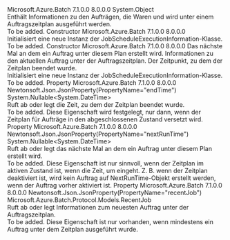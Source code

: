 <Type Name="JobScheduleExecutionInformation" FullName="Microsoft.Azure.Batch.Protocol.Models.JobScheduleExecutionInformation">
  <TypeSignature Language="C#" Value="public class JobScheduleExecutionInformation" />
  <TypeSignature Language="ILAsm" Value=".class public auto ansi beforefieldinit JobScheduleExecutionInformation extends System.Object" />
  <TypeSignature Language="DocId" Value="T:Microsoft.Azure.Batch.Protocol.Models.JobScheduleExecutionInformation" />
  <TypeSignature Language="VB.NET" Value="Public Class JobScheduleExecutionInformation" />
  <TypeSignature Language="F#" Value="type JobScheduleExecutionInformation = class" />
  <AssemblyInfo>
    <AssemblyName>Microsoft.Azure.Batch</AssemblyName>
    <AssemblyVersion>7.1.0.0</AssemblyVersion>
    <AssemblyVersion>8.0.0.0</AssemblyVersion>
  </AssemblyInfo>
  <Base>
    <BaseTypeName>System.Object</BaseTypeName>
  </Base>
  <Interfaces />
  <Docs>
    <summary>
            Enthält Informationen zu den Aufträgen, die Waren und wird unter einem Auftragszeitplan ausgeführt werden.
            </summary>
    <remarks>To be added.</remarks>
  </Docs>
  <Members>
    <Member MemberName=".ctor">
      <MemberSignature Language="C#" Value="public JobScheduleExecutionInformation ();" />
      <MemberSignature Language="ILAsm" Value=".method public hidebysig specialname rtspecialname instance void .ctor() cil managed" />
      <MemberSignature Language="DocId" Value="M:Microsoft.Azure.Batch.Protocol.Models.JobScheduleExecutionInformation.#ctor" />
      <MemberSignature Language="VB.NET" Value="Public Sub New ()" />
      <MemberType>Constructor</MemberType>
      <AssemblyInfo>
        <AssemblyName>Microsoft.Azure.Batch</AssemblyName>
        <AssemblyVersion>7.1.0.0</AssemblyVersion>
        <AssemblyVersion>8.0.0.0</AssemblyVersion>
      </AssemblyInfo>
      <Parameters />
      <Docs>
        <summary>
            Initialisiert eine neue Instanz der JobScheduleExecutionInformation-Klasse.
            </summary>
        <remarks>To be added.</remarks>
      </Docs>
    </Member>
    <Member MemberName=".ctor">
      <MemberSignature Language="C#" Value="public JobScheduleExecutionInformation (Nullable&lt;DateTime&gt; nextRunTime = null, Microsoft.Azure.Batch.Protocol.Models.RecentJob recentJob = null, Nullable&lt;DateTime&gt; endTime = null);" />
      <MemberSignature Language="ILAsm" Value=".method public hidebysig specialname rtspecialname instance void .ctor(valuetype System.Nullable`1&lt;valuetype System.DateTime&gt; nextRunTime, class Microsoft.Azure.Batch.Protocol.Models.RecentJob recentJob, valuetype System.Nullable`1&lt;valuetype System.DateTime&gt; endTime) cil managed" />
      <MemberSignature Language="DocId" Value="M:Microsoft.Azure.Batch.Protocol.Models.JobScheduleExecutionInformation.#ctor(System.Nullable{System.DateTime},Microsoft.Azure.Batch.Protocol.Models.RecentJob,System.Nullable{System.DateTime})" />
      <MemberSignature Language="F#" Value="new Microsoft.Azure.Batch.Protocol.Models.JobScheduleExecutionInformation : Nullable&lt;DateTime&gt; * Microsoft.Azure.Batch.Protocol.Models.RecentJob * Nullable&lt;DateTime&gt; -&gt; Microsoft.Azure.Batch.Protocol.Models.JobScheduleExecutionInformation" Usage="new Microsoft.Azure.Batch.Protocol.Models.JobScheduleExecutionInformation (nextRunTime, recentJob, endTime)" />
      <MemberType>Constructor</MemberType>
      <AssemblyInfo>
        <AssemblyName>Microsoft.Azure.Batch</AssemblyName>
        <AssemblyVersion>7.1.0.0</AssemblyVersion>
        <AssemblyVersion>8.0.0.0</AssemblyVersion>
      </AssemblyInfo>
      <Parameters>
        <Parameter Name="nextRunTime" Type="System.Nullable&lt;System.DateTime&gt;" />
        <Parameter Name="recentJob" Type="Microsoft.Azure.Batch.Protocol.Models.RecentJob" />
        <Parameter Name="endTime" Type="System.Nullable&lt;System.DateTime&gt;" />
      </Parameters>
      <Docs>
        <param name="nextRunTime">Das nächste Mal an dem ein Auftrag unter diesem Plan erstellt wird.</param>
        <param name="recentJob">Informationen zu den aktuellen Auftrag unter der Auftragszeitplan.</param>
        <param name="endTime">Der Zeitpunkt, zu dem der Zeitplan beendet wurde.</param>
        <summary>
            Initialisiert eine neue Instanz der JobScheduleExecutionInformation-Klasse.
            </summary>
        <remarks>To be added.</remarks>
      </Docs>
    </Member>
    <Member MemberName="EndTime">
      <MemberSignature Language="C#" Value="public Nullable&lt;DateTime&gt; EndTime { get; set; }" />
      <MemberSignature Language="ILAsm" Value=".property instance valuetype System.Nullable`1&lt;valuetype System.DateTime&gt; EndTime" />
      <MemberSignature Language="DocId" Value="P:Microsoft.Azure.Batch.Protocol.Models.JobScheduleExecutionInformation.EndTime" />
      <MemberSignature Language="VB.NET" Value="Public Property EndTime As Nullable(Of DateTime)" />
      <MemberSignature Language="F#" Value="member this.EndTime : Nullable&lt;DateTime&gt; with get, set" Usage="Microsoft.Azure.Batch.Protocol.Models.JobScheduleExecutionInformation.EndTime" />
      <MemberType>Property</MemberType>
      <AssemblyInfo>
        <AssemblyName>Microsoft.Azure.Batch</AssemblyName>
        <AssemblyVersion>7.1.0.0</AssemblyVersion>
        <AssemblyVersion>8.0.0.0</AssemblyVersion>
      </AssemblyInfo>
      <Attributes>
        <Attribute>
          <AttributeName>Newtonsoft.Json.JsonProperty(PropertyName="endTime")</AttributeName>
        </Attribute>
      </Attributes>
      <ReturnValue>
        <ReturnType>System.Nullable&lt;System.DateTime&gt;</ReturnType>
      </ReturnValue>
      <Docs>
        <summary>
            Ruft ab oder legt die Zeit, zu dem der Zeitplan beendet wurde.
            </summary>
        <value>To be added.</value>
        <remarks>
            Diese Eigenschaft wird festgelegt, nur dann, wenn der Zeitplan für Aufträge in den abgeschlossenen Zustand versetzt wird.
            </remarks>
      </Docs>
    </Member>
    <Member MemberName="NextRunTime">
      <MemberSignature Language="C#" Value="public Nullable&lt;DateTime&gt; NextRunTime { get; set; }" />
      <MemberSignature Language="ILAsm" Value=".property instance valuetype System.Nullable`1&lt;valuetype System.DateTime&gt; NextRunTime" />
      <MemberSignature Language="DocId" Value="P:Microsoft.Azure.Batch.Protocol.Models.JobScheduleExecutionInformation.NextRunTime" />
      <MemberSignature Language="VB.NET" Value="Public Property NextRunTime As Nullable(Of DateTime)" />
      <MemberSignature Language="F#" Value="member this.NextRunTime : Nullable&lt;DateTime&gt; with get, set" Usage="Microsoft.Azure.Batch.Protocol.Models.JobScheduleExecutionInformation.NextRunTime" />
      <MemberType>Property</MemberType>
      <AssemblyInfo>
        <AssemblyName>Microsoft.Azure.Batch</AssemblyName>
        <AssemblyVersion>7.1.0.0</AssemblyVersion>
        <AssemblyVersion>8.0.0.0</AssemblyVersion>
      </AssemblyInfo>
      <Attributes>
        <Attribute>
          <AttributeName>Newtonsoft.Json.JsonProperty(PropertyName="nextRunTime")</AttributeName>
        </Attribute>
      </Attributes>
      <ReturnValue>
        <ReturnType>System.Nullable&lt;System.DateTime&gt;</ReturnType>
      </ReturnValue>
      <Docs>
        <summary>
            Ruft ab oder legt das nächste Mal an dem ein Auftrag unter diesem Plan erstellt wird.
            </summary>
        <value>To be added.</value>
        <remarks>
            Diese Eigenschaft ist nur sinnvoll, wenn der Zeitplan im aktiven Zustand ist, wenn die Zeit, um eingeht. Z. B. wenn der Zeitplan deaktiviert ist, wird kein Auftrag auf NextRunTime-Objekt erstellt werden, wenn der Auftrag vorher aktiviert ist.
            </remarks>
      </Docs>
    </Member>
    <Member MemberName="RecentJob">
      <MemberSignature Language="C#" Value="public Microsoft.Azure.Batch.Protocol.Models.RecentJob RecentJob { get; set; }" />
      <MemberSignature Language="ILAsm" Value=".property instance class Microsoft.Azure.Batch.Protocol.Models.RecentJob RecentJob" />
      <MemberSignature Language="DocId" Value="P:Microsoft.Azure.Batch.Protocol.Models.JobScheduleExecutionInformation.RecentJob" />
      <MemberSignature Language="VB.NET" Value="Public Property RecentJob As RecentJob" />
      <MemberSignature Language="F#" Value="member this.RecentJob : Microsoft.Azure.Batch.Protocol.Models.RecentJob with get, set" Usage="Microsoft.Azure.Batch.Protocol.Models.JobScheduleExecutionInformation.RecentJob" />
      <MemberType>Property</MemberType>
      <AssemblyInfo>
        <AssemblyName>Microsoft.Azure.Batch</AssemblyName>
        <AssemblyVersion>7.1.0.0</AssemblyVersion>
        <AssemblyVersion>8.0.0.0</AssemblyVersion>
      </AssemblyInfo>
      <Attributes>
        <Attribute>
          <AttributeName>Newtonsoft.Json.JsonProperty(PropertyName="recentJob")</AttributeName>
        </Attribute>
      </Attributes>
      <ReturnValue>
        <ReturnType>Microsoft.Azure.Batch.Protocol.Models.RecentJob</ReturnType>
      </ReturnValue>
      <Docs>
        <summary>
            Ruft ab oder legt Informationen zum neuesten Auftrag unter der Auftragszeitplan.
            </summary>
        <value>To be added.</value>
        <remarks>
            Diese Eigenschaft ist nur vorhanden, wenn mindestens ein Auftrag unter dem Zeitplan ausgeführt wurde.
            </remarks>
      </Docs>
    </Member>
  </Members>
</Type>